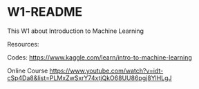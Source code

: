 # W1-README
This W1 about Introduction to Machine Learning

Resources:

Codes:
https://www.kaggle.com/learn/intro-to-machine-learning

Online Course
https://www.youtube.com/watch?v=idt-cSp4Da8&list=PLMxZwSxrY74xtjQkO68UU86pgj8YlHLgJ
